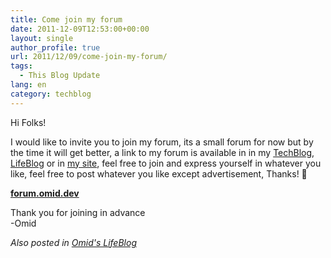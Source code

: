 ```yaml
---
title: Come join my forum
date: 2011-12-09T12:53:00+00:00
layout: single
author_profile: true
url: 2011/12/09/come-join-my-forum/
tags:
  - This Blog Update
lang: en
category: techblog
---
```

<div dir="ltr" trbidi="on">
  Hi Folks!</p> 
  
  <p>
    I would like to invite you to join my forum, its a small forum for now but by the time it will get better, a link to my forum is available in in my <a href="/" target="_blank">TechBlog</a>, <a href="/" target="_blank">LifeBlog</a> or in <a href="/" target="_blank">my site</a>, feel free to join and express yourself in whatever you like, feel free to post whatever you like except advertisement, Thanks! 🙂
  </p>
  
  <div>
    <a href="https://forum.omid.dev/"><b><span>forum.omid.dev</span></b></a>
  </div>
  
  <div>
  </div>
  
  <p>
    Thank you for joining in advance<br />-Omid
  </p>
  
  <p>
    <i>Also posted in <a href="/" target="_blank">Omid's LifeBlog</a></i> </div>